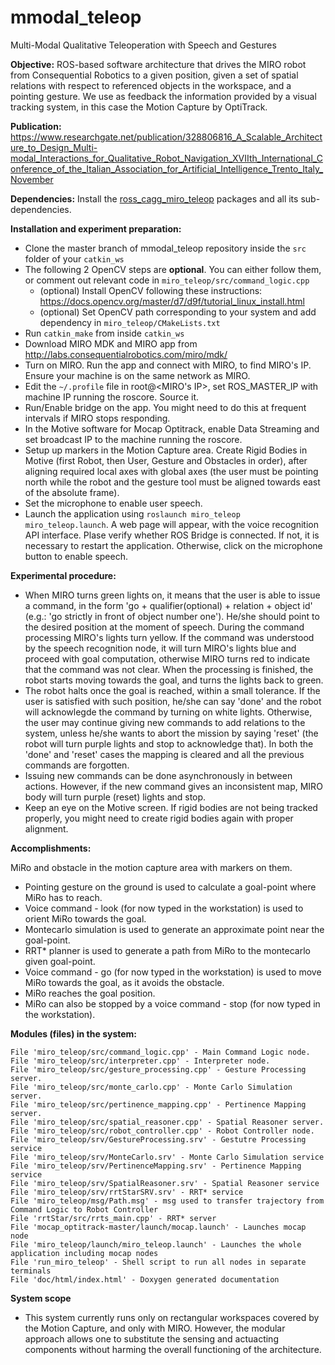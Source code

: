# mmodal_teleop
Multi-Modal Qualitative Teleoperation with Speech and Gestures

**Objective:**
ROS-based software architecture that drives the MIRO robot from Consequential Robotics to a given position, given a set of spatial relations with respect to referenced objects in the workspace, and a pointing gesture. We use as feedback the information provided by a visual tracking system, in this case the Motion Capture by OptiTrack.

**Publication:**
https://www.researchgate.net/publication/328806816_A_Scalable_Architecture_to_Design_Multi-modal_Interactions_for_Qualitative_Robot_Navigation_XVIIth_International_Conference_of_the_Italian_Association_for_Artificial_Intelligence_Trento_Italy_November


**Dependencies:**
Install the [ross_cagg_miro_teleop](https://github.com/EmaroLab/ros_cagg_miro_teleop) packages and all its sub-dependencies.

**Installation and experiment preparation:**
- Clone the master branch of mmodal_teleop repository inside the `src` folder of your `catkin_ws`
- The following 2 OpenCV steps are **optional**. You can either follow them, or comment out relevant code in `miro_teleop/src/command_logic.cpp`
    - (optional) Install OpenCV following these instructions: https://docs.opencv.org/master/d7/d9f/tutorial_linux_install.html
    - (optional) Set OpenCV path corresponding to your system and add dependency in `miro_teleop/CMakeLists.txt`
- Run `catkin_make` from inside `catkin_ws`
- Download MIRO MDK and MIRO app from http://labs.consequentialrobotics.com/miro/mdk/
- Turn on MIRO. Run the app and connect with MIRO, to find MIRO's IP. Ensure your machine is on the same network as MIRO.
- Edit the `~/.profile` file in root@<MIRO's IP>, set ROS_MASTER_IP with machine IP running the roscore. Source it.
- Run/Enable bridge on the app. You might need to do this at frequent intervals if MIRO stops responding.
- In the Motive software for Mocap Optitrack, enable Data Streaming and set broadcast IP to the machine running the roscore.
- Setup up markers in the Motion Capture area. Create Rigid Bodies in Motive (first Robot, then User, Gesture and Obstacles in order), after aligning required local axes with global axes (the user must be pointing north while the robot and the gesture tool must be aligned towards east of the absolute frame).
- Set the microphone to enable user speech.
- Launch the application using `roslaunch miro_teleop miro_teleop.launch`. A web page will appear, with the voice recognition API interface. Plase verify whether ROS Bridge is connected. If not, it is necessary to restart the application. Otherwise, click on the microphone button to enable speech.

**Experimental procedure:**
- When MIRO turns green lights on, it means that the user is able to issue a command, in the form 'go + qualifier(optional) + relation + object id' (e.g.: 'go strictly in front of object number one'). He/she should point to the desired position at the moment of speech. During the command processing MIRO's lights turn yellow. If the command was understood by the speech recognition node, it will turn MIRO's lights blue and proceed with goal computation, otherwise MIRO turns red to indicate that the command was not clear. When the processing is finished, the robot starts moving towards the goal, and turns the lights back to green.
- The robot halts once the goal is reached, within a small tolerance. If the user is satisfied with such position, he/she can say 'done' and the robot will acknowlegde the command by turning on white lights. Otherwise, the user may continue giving new commands to add relations to the system, unless he/she wants to abort the mission by saying 'reset' (the robot will turn purple lights and stop to acknowledge that). In both the 'done' and 'reset' cases the mapping is cleared and all the previous commands are forgotten.
- Issuing new commands can be done asynchronously in between actions. However, if the new command gives an inconsistent map, MIRO body will turn purple (reset) lights and stop.
- Keep an eye on the Motive screen. If rigid bodies are not being tracked properly, you might need to create rigid bodies again with proper alignment.


**Accomplishments:**

MiRo and obstacle in the motion capture area with markers on them.

- Pointing gesture on the ground is used to calculate a goal-point where MiRo has to reach.
- Voice command - look (for now typed in the workstation) is used to orient MiRo towards the goal.
- Montecarlo simulation is used to generate an approximate point near the goal-point.
- RRT* planner is used to generate a path from MiRo to the montecarlo given goal-point.
- Voice command - go (for now typed in the workstation) is used to move MiRo towards the goal, as it avoids the obstacle.
- MiRo reaches the goal position.
- MiRo can also be stopped by a voice command - stop (for now typed in the workstation).

 
**Modules (files) in the system:**

    File 'miro_teleop/src/command_logic.cpp' - Main Command Logic node.
    File 'miro_teleop/src/interpreter.cpp' - Interpreter node.
    File 'miro_teleop/src/gesture_processing.cpp' - Gesture Processing server.
    File 'miro_teleop/src/monte_carlo.cpp' - Monte Carlo Simulation server.
    File 'miro_teleop/src/pertinence_mapping.cpp' - Pertinence Mapping server.
    File 'miro_teleop/src/spatial_reasoner.cpp' - Spatial Reasoner server.
    File 'miro_teleop/src/robot_controller.cpp' - Robot Controller node.
    File 'miro_teleop/srv/GestureProcessing.srv' - Gestutre Processing service
    File 'miro_teleop/srv/MonteCarlo.srv' - Monte Carlo Simulation service
    File 'miro_teleop/srv/PertinenceMapping.srv' - Pertinence Mapping service
    File 'miro_teleop/srv/SpatialReasoner.srv' - Spatial Reasoner service
    File 'miro_teleop/srv/rrtStarSRV.srv' - RRT* service
    File 'miro_teleop/msg/Path.msg' - msg used to transfer trajectory from Command Logic to Robot Controller
    File 'rrtStar/src/rrts_main.cpp' - RRT* server
    File 'mocap_optitrack-master/launch/mocap.launch' - Launches mocap node
    File 'miro_teleop/launch/miro_teleop.launch' - Launches the whole application including mocap nodes
    File 'run_miro_teleop' - Shell script to run all nodes in separate terminals
    File 'doc/html/index.html' - Doxygen generated documentation

 
**System scope**
 - This system currently runs only on rectangular workspaces covered by the Motion Capture, and only with MIRO. However, the modular approach allows one to substitute the sensing and actuacting components without harming the overall functioning of the architecture.
